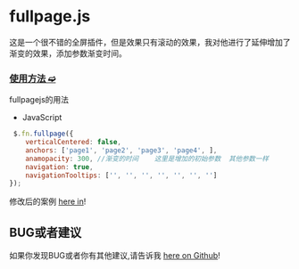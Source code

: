 # fullpage.js

这是一个很不错的全屏插件，但是效果只有滚动的效果，我对他进行了延伸增加了渐变的效果，添加参数渐变时间。

### [使用方法 ➫](http://www.dowebok.com)

fullpagejs的用法

- JavaScript

```javascript
 $.fn.fullpage({
    verticalCentered: false,
    anchors: ['page1', 'page2', 'page3', 'page4', ],
    anamopacity: 300, //渐变的时间    这里是增加的初始参数  其他参数一样
    navigation: true,
    navigationTooltips: ['', '', '', '', '', '', '']
});
```

修改后的案例 [here in](http://drinthing.xyz/plat)!

## BUG或者建议

如果你发现BUG或者你有其他建议,请告诉我 [here on Github](https://github.com/LKCheng/wow.js)!

